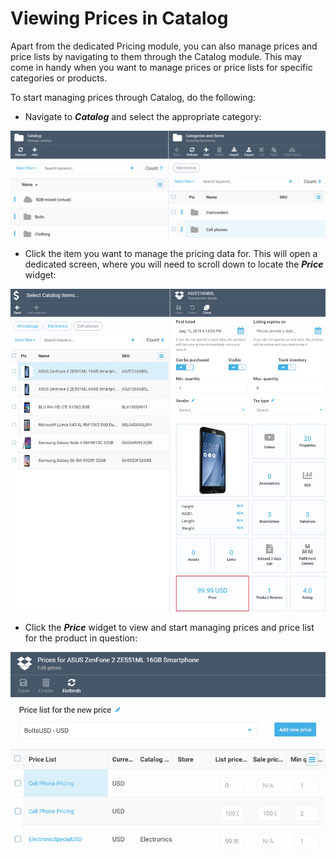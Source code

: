 # Viewing Prices in Catalog

Apart from the dedicated Pricing module, you can also manage prices and price lists by navigating to them through the Catalog module. This may come in handy when you want to manage prices or price lists for specific categories or products.

To start managing prices through Catalog, do the following:

+ Navigate to ***Catalog*** and select the appropriate category:

![Selecting category](media/viewing-prices-in-catalog/selecting-category.png)

+ Click the item you want to manage the pricing data for. This will open a dedicated screen, where you will need to scroll down to locate the ***Price*** widget:

![Price widget](media/viewing-prices-in-catalog/price-widget.png)

+ Click the ***Price*** widget to view and start managing prices and price list for the product in question:

![Price screen](media/viewing-prices-in-catalog/price-screen.png)